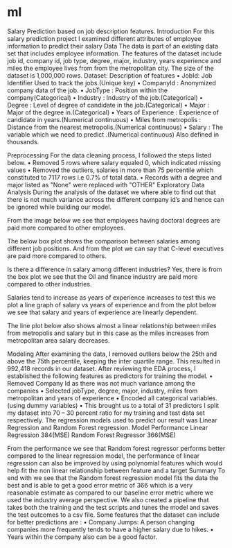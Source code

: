 # ml
Salary Prediction based on job description features.
Introduction
For this salary prediction project I examined different attributes of employee information to predict their salary
Data
The data is part of an existing data set that includes employee information. The features of the dataset include job id, company id, job type, degree, major, industry, years experience and miles the employee lives from from the metropolitan city. The size of the dataset is 1,000,000 rows.
Dataset: Description of features
•	JobId: Job Identifier Used to track the jobs.(Unique key)
•	CompanyId : Anonymized company data of the job.
•	JobType : Position within the company(Categorical)
•	Industry : Industry of the job.(Categorical)
•	Degree : Level of degree of candidate in the job.(Categorical)
•	Major : Major of the degree in.(Categorical)
•	Years of Experience : Experience of candidate in years.(Numerical continuous)
•	Miles from metropolis : Distance from the nearest metropolis.(Numerical continuous)
•	Salary : The variable which we need to predict .(Numerical continuous) Also defined in thousands.

Preprocessing
For the data cleaning process, I followed the steps listed below.
•	Removed 5 rows where salary equaled 0, which indicated missing values
•	Removed the outliers, salaries in more than 75 percentile which constituted to 7117 rows i.e 0.7% of total data. 
•	Records with a degree and major listed as "None" were replaced with "OTHER"
Exploratory Data Analysis
During the analysis of the dataset we where able to find out that there is not much variance across the different company id’s and hence can be ignored while building our model.
 
From the image below we see that employees having doctoral degrees are paid more compared to other employees.
 






The below box plot shows the comparison between salaries among different job positions. And from the plot we can say that C-level executives are paid more compared to others.
 
Is there a difference in salary among different industries? Yes, there is from the box plot we see that the Oil and finance industry are paid more compared to other industries. 
 
Salaries tend to increase as years of experience increases to test this we plot a line graph of salary vs years of experience and from the plot below we see that salary and years of experience are linearly dependent.
 
The line plot below also shows almost a linear relationship between miles from metropolis and salary but in this case as the miles increases from metropolitan area salary decreases.
 
Modeling
After examining the data, I removed outliers below the 25th and above the 75th percentile, keeping the inter quartile range. This resulted in 992,418 records in our dataset.
After reviewing the EDA process, I established the following features as predictors for training the model.
•	Removed Company Id as there was not much variance among the companies
•	Selected jobType, degree, major, industry, miles from metropolitan and years of experience
•	Encoded all categorical variables.(using dummy variables)
•	This brought us to a total of 31 predictors
I split my dataset into 70 – 30 percent ratio for my training and test data set respectively.
The regression models used to predict our result was Linear Regression and Random Forest regression.
Model	Performance
Linear Regression 	384(MSE)
Random Forest Regressor 	366(MSE)

From the performance we see that Random forest regressor performs better compared to the linear regression model, the performance of linear regression can also be improved by using polynomial features which would help fit the non linear relationship between feature and a target
Summary
To end with we see that the Random forest regression model fits the data the best and is able to get a good error metric of 366 which is a very reasonable estimate as compared to our baseline error metric where we used the industry average perspective.
We also created a pipeline that takes both the training and the test scripts and tunes the model and saves the test outcomes to a csv file.
Some features that the dataset can include for better predictions are :
•	Company Jumps: A person changing companies more frequently tends to have a higher salary due to hikes.
•	Years within the company also can be a good factor.
